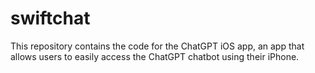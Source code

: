 # swiftchat
This repository contains the code for the ChatGPT iOS app, an app that allows users to easily access the ChatGPT chatbot using their iPhone.
